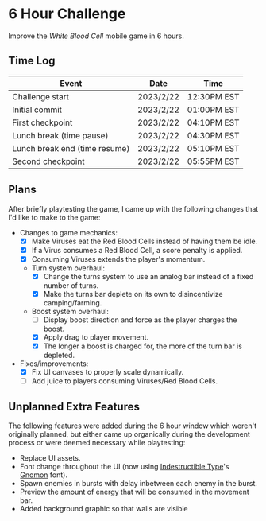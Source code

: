 # 6 Hour Challenge

Improve the *White Blood Cell* mobile game in 6 hours.

## Time Log

| Event                         | Date      | Time          |
|-------------------------------|-----------|---------------|
|Challenge start                | 2023/2/22 | 12:30PM EST   |
|Initial commit                 | 2023/2/22 | 01:00PM EST   |
|First checkpoint               | 2023/2/22 | 04:10PM EST   |
|Lunch break (time pause)       | 2023/2/22 | 04:30PM EST   |
|Lunch break end (time resume)  | 2023/2/22 | 05:10PM EST   |
|Second checkpoint              | 2023/2/22 | 05:55PM EST   |

## Plans

After briefly playtesting the game, I came up with the following changes that I'd like to make to the game:

- Changes to game mechanics:
    - [x] Make Viruses eat the Red Blood Cells instead of having them be idle.
    - [x] If a Virus consumes a Red Blood Cell, a score penalty is applied.
    - [x] Consuming Viruses extends the player's momentum.
    - Turn system overhaul:
        - [x] Change the turns system to use an analog bar instead of a fixed number of turns.
        - [x] Make the turns bar deplete on its own to disincentivize camping/farming.
    - Boost system overhaul:
        - [ ] Display boost direction and force as the player charges the boost.
        - [x] Apply drag to player movement.
        - [x] The longer a boost is charged for, the more of the turn bar is depleted.
- Fixes/improvements:
    - [x] Fix UI canvases to properly scale dynamically.
    - [ ] Add juice to players consuming Viruses/Red Blood Cells.
    
## Unplanned Extra Features

The following features were added during the 6 hour window which weren't originally planned, but either came up organically during the development process or were deemed necessary while playtesting:

- Replace UI assets.
- Font change throughout the UI (now using [Indestructible Type](https://indestructibletype.com/)'s [Gnomon](https://indestructibletype.com/Gnomon.html) font).
- Spawn enemies in bursts with delay inbetween each enemy in the burst.
- Preview the amount of energy that will be consumed in the movement bar.
- Added background graphic so that walls are visible